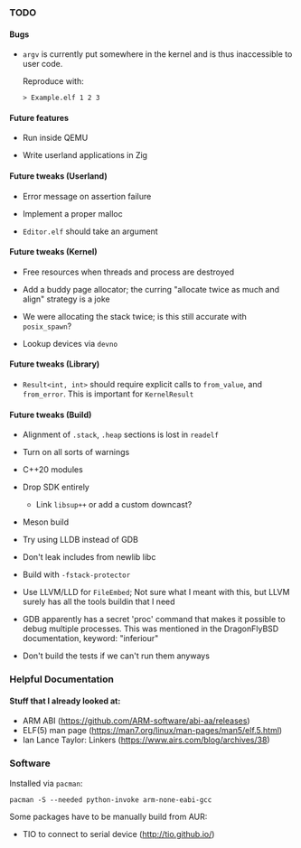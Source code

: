 ### TODO

#### Bugs

  - `argv` is currently put somewhere in the kernel and is thus inaccessible to user code.

    Reproduce with:

    ~~~none
    > Example.elf 1 2 3
    ~~~

#### Future features

  - Run inside QEMU

  - Write userland applications in Zig

#### Future tweaks (Userland)

  - Error message on assertion failure

  - Implement a proper malloc

  - `Editor.elf` should take an argument

#### Future tweaks (Kernel)

  - Free resources when threads and process are destroyed

  - Add a buddy page allocator; the curring "allocate twice as much and align"
    strategy is a joke

  - We were allocating the stack twice; is this still accurate with
    `posix_spawn`?

  - Lookup devices via `devno`

#### Future tweaks (Library)

  - `Result<int, int>` should require explicit calls to `from_value`, and
    `from_error`.  This is important for `KernelResult`

#### Future tweaks (Build)

  - Alignment of `.stack`, `.heap` sections is lost in `readelf`

  - Turn on all sorts of warnings

  - C++20 modules

  - Drop SDK entirely

      - Link `libsup++` or add a custom downcast?

  - Meson build

  - Try using LLDB instead of GDB

  - Don't leak includes from newlib libc

  - Build with `-fstack-protector`

  - Use LLVM/LLD for `FileEmbed`; Not sure what I meant with this, but LLVM
    surely has all the tools buildin that I need

  - GDB apparently has a secret 'proc' command that makes it possible to debug
    multiple processes.  This was mentioned in the DragonFlyBSD documentation,
    keyword: "inferiour"

  - Don't build the tests if we can't run them anyways

### Helpful Documentation

#### Stuff that I already looked at:

  - ARM ABI (https://github.com/ARM-software/abi-aa/releases)
  - ELF(5) man page (https://man7.org/linux/man-pages/man5/elf.5.html)
  - Ian Lance Taylor: Linkers (https://www.airs.com/blog/archives/38)

### Software

Installed via `pacman`:

~~~none
pacman -S --needed python-invoke arm-none-eabi-gcc
~~~

Some packages have to be manually build from AUR:

- TIO to connect to serial device (http://tio.github.io/)

